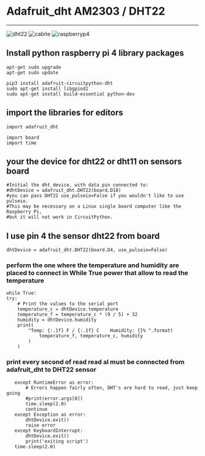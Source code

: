 # Adafruit_dht AM2303 / DHT22

***

![dht22](https://user-images.githubusercontent.com/48935269/173150976-058744a2-5b65-48e4-b7f7-427de7aaa99e.jpg)
![cabñe](https://user-images.githubusercontent.com/48935269/173151043-676cc592-f2e7-4cd2-894e-c96a317181cd.png)
![raspberryp4](https://user-images.githubusercontent.com/48935269/173151058-13199dd2-7fbb-43a9-94c1-ece9732538fb.png)


## Install python raspberry pi 4 library packages

```
apt-get sudo upgrade
apt-get sudo update

pip3 install adafruit-circuitpython-dht
sudo apt-get install libgpiod2
sudo apt-get install build-essential python-dev
```

## import the  libraries for editors

````
import adafruit_dht
````
````
import board
import time
````

## your the device for dht22 or dht11 on sensors board

````
#Initial the dht device, with data pin connected to:
#dhtDevice = adafruit_dht.DHT22(board.D18)
#you can pass DHT22 use_pulseio=False if you wouldn't like to use pulseio.
#This may be necessary on a Linux single board computer like the Raspberry Pi,
#but it will not work in CircuitPython.
````
## I use pin 4 the sensor dht22 from board
````
dhtDevice = adafruit_dht.DHT22(board.D4, use_pulseio=False)
````

### perform the one where the temperature and humidity are placed to connect in While True power that allow to read the temperature


    while True:
    try:
        # Print the values to the serial port
        temperature_c = dhtDevice.temperature
        temperature_f = temperature_c * (9 / 5) + 32
        humidity = dhtDevice.humidity
        print(
            "Temp: {:.1f} F / {:.1f} C    Humidity: {}% ".format(
                temperature_f, temperature_c, humidity
            )
        )
 
        
        
### print every second of read read al must be connected from adafruit_dht to DHT22 sensor
 `````` 
    except RuntimeError as error:
        # Errors happen fairly often, DHT's are hard to read, just keep going
        #print(error.args[0])
        time.sleep(2.0)
        continue
    except Exception as error:
        dhtDevice.exit()
        raise error
    except KeyboardInterrupt:
        dhtDevice.exit()
        print('exiting script')
    time.sleep(2.0)
``````
